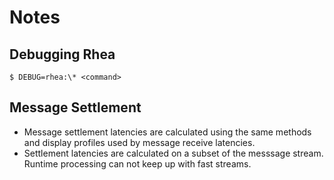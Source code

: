 # Notes

## Debugging Rhea

    $ DEBUG=rhea:\* <command>

## Message Settlement

- Message settlement latencies are calculated using the same methods and display profiles used by message receive latencies.
- Settlement latencies are calculated on a subset of the messsage stream. Runtime processing can not keep up with fast streams.
